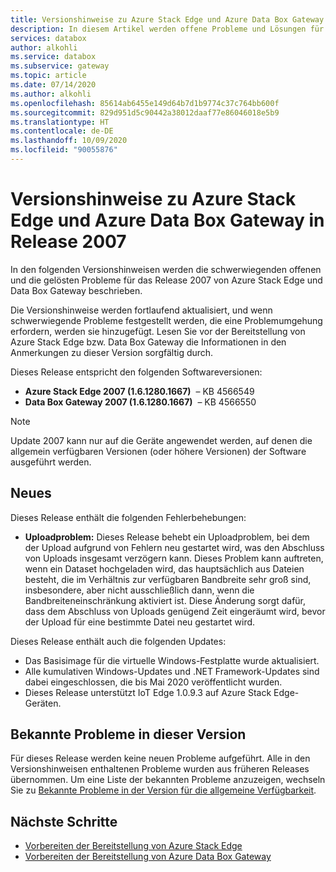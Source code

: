 ```yaml
---
title: Versionshinweise zu Azure Stack Edge und Azure Data Box Gateway in Release 2007 | Microsoft-Dokumentation
description: In diesem Artikel werden offene Probleme und Lösungen für Azure Stack Edge und Data Box Gateway in Release 2007 beschrieben.
services: databox
author: alkohli
ms.service: databox
ms.subservice: gateway
ms.topic: article
ms.date: 07/14/2020
ms.author: alkohli
ms.openlocfilehash: 85614ab6455e149d64b7d1b9774c37c764bb600f
ms.sourcegitcommit: 829d951d5c90442a38012daaf77e86046018e5b9
ms.translationtype: HT
ms.contentlocale: de-DE
ms.lasthandoff: 10/09/2020
ms.locfileid: "90055876"
---
```

# <a name="azure-stack-edge-and-azure-data-box-gateway-2007-release-notes"></a>Versionshinweise zu Azure Stack Edge und Azure Data Box Gateway in Release 2007

In den folgenden Versionshinweisen werden die schwerwiegenden offenen und die gelösten Probleme für das Release 2007 von Azure Stack Edge und Data Box Gateway beschrieben.

Die Versionshinweise werden fortlaufend aktualisiert, und wenn schwerwiegende Probleme festgestellt werden, die eine Problemumgehung erfordern, werden sie hinzugefügt. Lesen Sie vor der Bereitstellung von Azure Stack Edge bzw. Data Box Gateway die Informationen in den Anmerkungen zu dieser Version sorgfältig durch.

Dieses Release entspricht den folgenden Softwareversionen:

- **Azure Stack Edge 2007 (1.6.1280.1667)**  – KB 4566549
- **Data Box Gateway 2007 (1.6.1280.1667)**  – KB 4566550

> [!NOTE]
> Update 2007 kann nur auf die Geräte angewendet werden, auf denen die allgemein verfügbaren Versionen (oder höhere Versionen) der Software ausgeführt werden.

## <a name="whats-new"></a>Neues

Dieses Release enthält die folgenden Fehlerbehebungen:

- **Uploadproblem:** Dieses Release behebt ein Uploadproblem, bei dem der Upload aufgrund von Fehlern neu gestartet wird, was den Abschluss von Uploads insgesamt verzögern kann. Dieses Problem kann auftreten, wenn ein Dataset hochgeladen wird, das hauptsächlich aus Dateien besteht, die im Verhältnis zur verfügbaren Bandbreite sehr groß sind, insbesondere, aber nicht ausschließlich dann, wenn die Bandbreiteneinschränkung aktiviert ist. Diese Änderung sorgt dafür, dass dem Abschluss von Uploads genügend Zeit eingeräumt wird, bevor der Upload für eine bestimmte Datei neu gestartet wird.

Dieses Release enthält auch die folgenden Updates:

- Das Basisimage für die virtuelle Windows-Festplatte wurde aktualisiert.
- Alle kumulativen Windows-Updates und .NET Framework-Updates sind dabei eingeschlossen, die bis Mai 2020 veröffentlicht wurden.
- Dieses Release unterstützt IoT Edge 1.0.9.3 auf Azure Stack Edge-Geräten.

## <a name="known-issues-in-this-release"></a>Bekannte Probleme in dieser Version

Für dieses Release werden keine neuen Probleme aufgeführt. Alle in den Versionshinweisen enthaltenen Probleme wurden aus früheren Releases übernommen. Um eine Liste der bekannten Probleme anzuzeigen, wechseln Sie zu [Bekannte Probleme in der Version für die allgemeine Verfügbarkeit](data-box-gateway-release-notes.md#known-issues-in-ga-release).

## <a name="next-steps"></a>Nächste Schritte

- [Vorbereiten der Bereitstellung von Azure Stack Edge](data-box-edge-deploy-prep.md)
- [Vorbereiten der Bereitstellung von Azure Data Box Gateway](data-box-gateway-deploy-prep.md)
